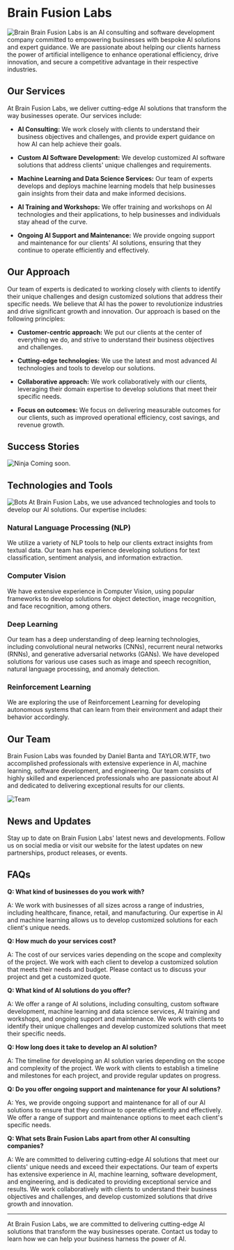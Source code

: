 # Brain Fusion Labs
![Brain](https://github.com/Brain-Fusion-Labs/.github/blob/f180812db25775c67d0d868aa0f4b2b34e75800b/brain.png)
Brain Fusion Labs is an AI consulting and software development company committed to empowering businesses with bespoke AI solutions and expert guidance. We are passionate about helping our clients harness the power of artificial intelligence to enhance operational efficiency, drive innovation, and secure a competitive advantage in their respective industries.

## Our Services

At Brain Fusion Labs, we deliver cutting-edge AI solutions that transform the way businesses operate. Our services include:

- **AI Consulting:** We work closely with clients to understand their business objectives and challenges, and provide expert guidance on how AI can help achieve their goals.

- **Custom AI Software Development:** We develop customized AI software solutions that address clients' unique challenges and requirements.

- **Machine Learning and Data Science Services:** Our team of experts develops and deploys machine learning models that help businesses gain insights from their data and make informed decisions.

- **AI Training and Workshops:** We offer training and workshops on AI technologies and their applications, to help businesses and individuals stay ahead of the curve.

- **Ongoing AI Support and Maintenance:** We provide ongoing support and maintenance for our clients' AI solutions, ensuring that they continue to operate efficiently and effectively.

## Our Approach

Our team of experts is dedicated to working closely with clients to identify their unique challenges and design customized solutions that address their specific needs. We believe that AI has the power to revolutionize industries and drive significant growth and innovation. Our approach is based on the following principles:

- **Customer-centric approach:** We put our clients at the center of everything we do, and strive to understand their business objectives and challenges.

- **Cutting-edge technologies:** We use the latest and most advanced AI technologies and tools to develop our solutions.

- **Collaborative approach:** We work collaboratively with our clients, leveraging their domain expertise to develop solutions that meet their specific needs.

- **Focus on outcomes:** We focus on delivering measurable outcomes for our clients, such as improved operational efficiency, cost savings, and revenue growth.

## Success Stories
![Ninja](https://github.com/Brain-Fusion-Labs/.github/blob/f7b6f7347a760be642ea39a0059d218348373c77/opioninja.png)
Coming soon.

## Technologies and Tools
![Bots](bots1.png)
At Brain Fusion Labs, we use advanced technologies and tools to develop our AI solutions. Our expertise includes:

### Natural Language Processing (NLP)

We utilize a variety of NLP tools to help our clients extract insights from textual data. Our team has experience developing solutions for text classification, sentiment analysis, and information extraction.

### Computer Vision

We have extensive experience in Computer Vision, using popular frameworks to develop solutions for object detection, image recognition, and face recognition, among others.

### Deep Learning

Our team has a deep understanding of deep learning technologies, including convolutional neural networks (CNNs), recurrent neural networks (RNNs), and generative adversarial networks (GANs). We have developed solutions for various use cases such as image and speech recognition, natural language processing, and anomaly detection.

### Reinforcement Learning

We are exploring the use of Reinforcement Learning for developing autonomous systems that can learn from their environment and adapt their behavior accordingly.


## Our Team

Brain Fusion Labs was founded by Daniel Banta and TAYLOR.WTF, two accomplished professionals with extensive experience in AI, machine learning, software development, and engineering. Our team consists of highly skilled and experienced professionals who are passionate about AI and dedicated to delivering exceptional results for our clients.

![Team](https://github.com/Brain-Fusion-Labs/.github/blob/d8c0137de2693bea3f855a8ccb0052dcf052b576/team.png)

## News and Updates

Stay up to date on Brain Fusion Labs' latest news and developments. Follow us on social media or visit our website for the latest updates on new partnerships, product releases, or events.

## FAQs

**Q: What kind of businesses do you work with?**

A: We work with businesses of all sizes across a range of industries, including healthcare, finance, retail, and manufacturing. Our expertise in AI and machine learning allows us to develop customized solutions for each client's unique needs.

**Q: How much do your services cost?**

A: The cost of our services varies depending on the scope and complexity of the project. We work with each client to develop a customized solution that meets their needs and budget. Please contact us to discuss your project and get a customized quote.

**Q: What kind of AI solutions do you offer?**

A: We offer a range of AI solutions, including consulting, custom software development, machine learning and data science services, AI training and workshops, and ongoing support and maintenance. We work with clients to identify their unique challenges and develop customized solutions that meet their specific needs.

**Q: How long does it take to develop an AI solution?**

A: The timeline for developing an AI solution varies depending on the scope and complexity of the project. We work with clients to establish a timeline and milestones for each project, and provide regular updates on progress.

**Q: Do you offer ongoing support and maintenance for your AI solutions?**

A: Yes, we provide ongoing support and maintenance for all of our AI solutions to ensure that they continue to operate efficiently and effectively. We offer a range of support and maintenance options to meet each client's specific needs.

**Q: What sets Brain Fusion Labs apart from other AI consulting companies?**

A: We are committed to delivering cutting-edge AI solutions that meet our clients' unique needs and exceed their expectations. Our team of experts has extensive experience in AI, machine learning, software development, and engineering, and is dedicated to providing exceptional service and results. We work collaboratively with clients to understand their business objectives and challenges, and develop customized solutions that drive growth and innovation.

---

At Brain Fusion Labs, we are committed to delivering cutting-edge AI solutions that transform the way businesses operate. Contact us today to learn how we can help your business harness the power of AI.
